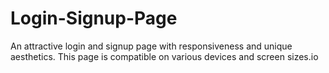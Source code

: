 # Login-Signup-Page
An attractive login and signup page with responsiveness and unique aesthetics. This page is compatible on various devices and screen sizes.io
